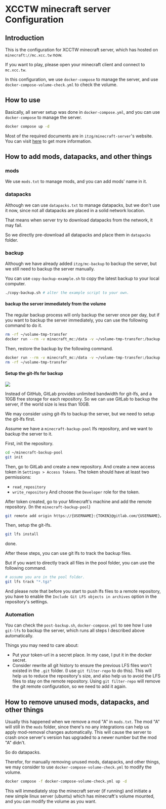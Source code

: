 # XCCTW minecraft server Configuration

## Introduction

This is the configuration for XCCTW minecraft server, which has hosted on `minecraft://mc.xcc.tw` now.

If you want to play, please open your minecraft client and connect to `mc.xcc.tw`.

In this configuration, we use `docker-compose` to manage the server, and use `docker-compose-volume-check.yml` to check the volume.

## How to use

Basically, all server setup was done in `docker-compose.yml`, and you can use `docker-compose` to manage the server.

```bash
docker compose up -d
```

Most of the required documents are in `itzg/minecraft-server`'s website.
You can visit [here](https://docker-minecraft-server.readthedocs.io/) to get more information.

## How to add mods, datapacks, and other things

### mods

We use `mods.txt` to manage mods, and you can add mods' name in it.

### datapacks

Although we can use `datapacks.txt` to manage datapacks, but we don't use it now, since not all datapacks are placed in a solid network location.

That means when server try to download datapacks from the network, it may fail.

So we directly pre-download all datapacks and place them in `datapacks` folder.

### backup

Although we have already added `itzg/mc-backup` to backup the server, but we still need to backup the server manually.

You can use `copy-backup-example.sh` to copy the latest backup to your local computer.

```bash
./copy-backup.sh # alter the example script to your own.
```

#### backup the server immediately from the volume

The regular backup process will only backup the server once per day, but if you want to backup the server immediately, you can use the following command to do it.

```bash
rm -rf ~/volume-tmp-transfer
docker run --rm -v minecraft_mc:/data -v ~/volume-tmp-transfer:/backup alpine ash -c "cd /data ; cp -av . /backup/"
```

Then, restore the backup by the following command.

```bash
docker run --rm -v minecraft_mc:/data -v ~/volume-tmp-transfer:/backup alpine ash -c "cd /backup ; cp -av . /data/"
rm -rf ~/volume-tmp-transfer
```

#### Setup the git-lfs for backup

![](https://miro.medium.com/v2/resize:fit:4800/format:webp/1*wWLUp_ZrxBppQ-fPmrwyLQ.jpeg)

Instead of GitHub, GitLab provides unlimited bandwidth for git-lfs, and a 10GB free storage for each repository. So we can use GitLab to backup the server, if the world size is less than 10GB.

We may consider using git-lfs to backup the server, but we need to setup the git-lfs first.

Assume we have a `minecraft-backup-pool` lfs repository, and we want to backup the server to it.

First, init the repository.

```bash
cd ~/minecraft-backup-pool
git init
```

Then, go to GitLab and create a new repository.
And create a new access token in `Settings > Access Tokens`.
The token should have at least two permissions:

- `read_repository`
- `write_repository`
  And choose the `Developer` role for the token.

After token created, go to your Minecraft's machine and add the remote repository.
(In the `minecraft-backup-pool`)

```bash
git remote add origin https://{USERNAME}:{TOKEN}@gitlab.com/{USERNAME}/{REPONAME}.git
```

Then, setup the git-lfs.

```bash
git lfs install
```

done.

After these steps, you can use git lfs to track the backup files.

But if you want to directly track all files in the pool folder, you can use the following command.

```bash
# assume you are in the pool folder.
git lfs track "*.tgz"
```

And please note that before you start to push lfs files to a remote repository, you have to enable the `Include Git LFS objects in archives` option in the repository's settings.

### Automation

You can check the `post-backup.sh`, `docker-compose.yml` to see how I use `git-lfs` to backup the server, which runs all steps I described above automatically.

Things you may need to care about:

- Put your token-url in a secret place. In my case, I put it in the docker secret.
- Consider rewrite all git history to ensure the previous LFS files won't existed in the `.git` folder. (I use `git filter-repo` to do this). This will help us to reduce the repository's size, and also help us to avoid the LFS files to stay on the remote repository. Using `git filter-repo` will remove the git remote configuration, so we need to add it again.

## How to remove unused mods, datapacks, and other things

Usually this happened when we remove a mod "A" in `mods.txt`. The mod "A" will still in the `mods` folder, since there's no any integrations can help us apply mod-removal changes automatically. This will cause the server to crash once server's version has upgraded to a newer number but the mod "A" didn't.

So do datapacks.

Therefor, for manually removing unused mods, datapacks, and other things, we may consider to use `docker-compose-volume-check.yml` to modify the volume.

```bash
docker compose -f docker-compose-volume-check.yml up -d
```

This will immediately stop the minecraft server (if running) and initiate a new simple linux server (ubuntu) which has minecraft's volume mounted, and you can modify the volume as you want.
